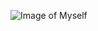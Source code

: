 ![Image of Myself](https://scontent-lax3-2.xx.fbcdn.net/v/t1.0-9/69300161_2558521290866091_4957542868437696512_o.jpg?_nc_cat=106&_nc_oc=AQmzPz6PX5ik9mRWqP_2q76pCNbPDQ3DpmCuFho5EatRC20mVk-1JTdISupw2RlKHcA&_nc_ht=scontent-lax3-2.xx&oh=95b84274fa9159c993573930af294cc1&oe=5DCD11BA)
